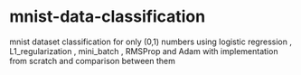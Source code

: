 # mnist-data-classification
mnist dataset classification for only (0,1) numbers using logistic regression , L1_regularization , mini_batch , RMSProp and Adam with implementation from scratch and comparison between them
